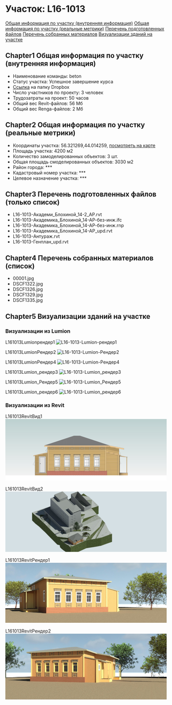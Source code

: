 # Участок: L16-1013

[Общая информация по участку (внутренняя информация)](#Chapter1)
[Общая информация по участку (реальные метрики)](#Chapter2)
[Перечень подготовленных файлов](#Chapter3)
[Перечень собранных материалов](#Chapter4)
[Визуализации зданий на участке](#Chapter5)

## <a id="test">Chapter1</a> Общая информация по участку (внутренняя информация)
+ Наименование команды: beton
+ Статус участка: Успешное завершение курса
+ [Ссылка](https://www.dropbox.com/sh/wvvgv1nw1iqred9/AADnbk2T0Xbx5lw3SYgOsrlpa/L16_1013?dl=0) на папку Dropbox
+ Число участников по проекту: 3 человек
+ Трудозатраты на проект: 50 часов
+ Общий вес Revit-файлов: 56 Мб
+ Общий вес Renga-файлов: 2 Мб
## <a id="test">Chapter2</a> Общая информация по участку (реальные метрики)
+ Координаты участка: 56.321269,44.014259, [посмотреть на карте](yandex.ru/maps/47/nizhny-novgorod/?ll=56.321269%2C44.014259&z=19)
+ Площадь участка: 4200 м2
+ Количество замоделированных объектов: 3 шт.
+ Общая площадь смоделированных объектов: 3030 м2
+ Район города: *** 
+ Кадастровый номер участка: *** 
+ Целевое назначение участка: *** 
## <a id="test">Chapter3</a> Перечень подготовленных файлов (только список)
+ L16-1013-Академи_Блохиной_14-2_АР.rvt
+ L16-1013-Академика_Блохиной_14-АР-без-инж.ifc
+ L16-1013-Академика_Блохиной_14-АР-без-инж.rnp
+ L16-1013-Академика_Блохиной_14-АР_upd.rvt
+ L16-1013-Антураж.rvt
+ L16-1013-Генплан_upd.rvt
## <a id="test">Chapter4</a> Перечень собранных материалов (список)
+ 00001.jpg
+ DSCF1322.jpg
+ DSCF1326.jpg
+ DSCF1329.jpg
+ DSCF1335.jpg
## <a id="test">Chapter5</a> Визуализации зданий на участке
### Визуализации из Lumion
L161013Lumionрендер1
![L16-1013-Lumion-рендер1](/Images/L16_1013/L16-1013-Lumion-рендер1_Compressed.jpg)

L161013LumionРендер2
![L16-1013-Lumion-Рендер2](/Images/L16_1013/L16-1013-Lumion-Рендер2_Compressed.jpg)

L161013LumionРендер4
![L16-1013-Lumion-Рендер4](/Images/L16_1013/L16-1013-Lumion-Рендер4_Compressed.jpg)

L161013Lumion_рендер3
![L16-1013-Lumion_рендер3](/Images/L16_1013/L16-1013-Lumion_рендер3_Compressed.jpg)

L161013Lumion_Рендер5
![L16-1013-Lumion_Рендер5](/Images/L16_1013/L16-1013-Lumion_Рендер5_Compressed.jpg)

L161013Lumion_рендер6
![L16-1013-Lumion_рендер6](/Images/L16_1013/L16-1013-Lumion_рендер6_Compressed.jpg)

### Визуализации из Revit
L161013RevitВид1
![L16-1013-Revit-Вид1](/Images/L16_1013/L16-1013-Revit-Вид1_Compressed.jpg)

L161013RevitВид2
![L16-1013-Revit-Вид2](/Images/L16_1013/L16-1013-Revit-Вид2_Compressed.jpg)

L161013RevitРендер1
![L16-1013-Revit-Рендер1](/Images/L16_1013/L16-1013-Revit-Рендер1_Compressed.jpg)

L161013RevitРендер2
![L16-1013-Revit-Рендер2](/Images/L16_1013/L16-1013-Revit-Рендер2_Compressed.jpg)

